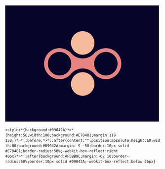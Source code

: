 ![017](./img/017.png "Fidget Spinner")


`<style>*{background:#09042A}*>*{height:58;width:100;background:#E78481;margin:119 150;}*>*::before,*>*::after{content:"";position:absolute;height:60;width:60;background:#09042A;margin:-9 -50;border:10px solid #E78481;border-radius:50%;-webkit-box-reflect:right 40px}*>*::after{background:#F5BB9C;margin:-62 10;border-radius:50%;border:10px solid #09042A;-webkit-box-reflect:below 26px}`